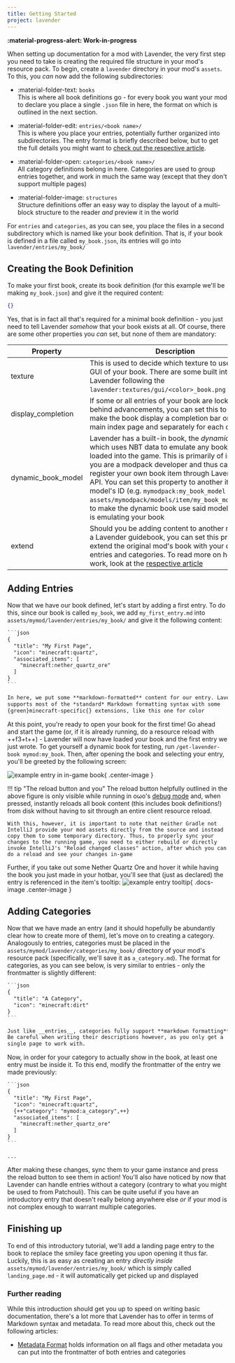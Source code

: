```yaml
---
title: Getting Started
project: lavender
---
```


**:material-progress-alert: Work-in-progress**

When setting up documentation for a mod with Lavender, the very first step you need to take is creating the required file structure in your mod's resource pack. To begin, create a `lavender` directory in your mod's `assets`. To this, you *can* now add the following subdirectories:

- :material-folder-text: `books`<br> 
  This is where all book definitions go - for every book you want your mod to declare you place a single `.json` file in here, the format on which is outlined in the next section.

- :material-folder-edit: `entries/<book name>/`<br>
  This is where you place your entries, potentially further organized into subdirectories. The entry format is briefly described below, but to get the full details you might want to [check out the respective article](entry-format.md).

- :material-folder-open: `categories/<book name>/`<br>
  All category definitions belong in here. Categories are used to group entries together, and work in much the same way (except that they don't support multiple pages)

- :material-folder-image: `structures`<br>
  Structure definitions offer an easy way to display the layout of a multi-block structure to the reader *and* preview it in the world

For `entries` and `categories`, as you can see, you place the files in a second subdirectory which is named like your book definition. That is, if your book is defined in a file called `my_book.json`, its entries will go into `lavender/entries/my_book/`

## Creating the Book Definition

To make your first book, create its book definition (for this example we'll be making `my_book.json`) and give it the required content:
```json
{}
```

Yes, that is in fact all that's required for a minimal book definition - you just need to tell Lavender *somehow* that your book exists at all. Of course, there are some other properties you *can* set, but none of them are mandatory:

| Property           | Description                                                                                                                                                                                                                                                                                                                                                                                                                                                                  |
|--------------------|------------------------------------------------------------------------------------------------------------------------------------------------------------------------------------------------------------------------------------------------------------------------------------------------------------------------------------------------------------------------------------------------------------------------------------------------------------------------------|
| texture            | This is used to decide which texture to use for the GUI of your book. There are some built into Lavender following the `lavender:textures/gui/<color>_book.png` template                                                                                                                                                                                                                                                                                                     |
| display_completion | If some or all entries of your book are locked behind advancements, you can set this to `true` to make the book display a completion bar on the main index page and separately for each category                                                                                                                                                                                                                                                                             |
| dynamic_book_model | Lavender has a built-in book, the *dynamic book*, which uses NBT data to emulate any book currently loaded into the game. This is primarily of interest if you are a modpack developer and thus cannot register your own book item through Lavender's API. You can set this property to another item model's ID (e.g. `mymodpack:my_book_model` -> `assets/mymodpack/models/item/my_book_model.json`) to make the dynamic book use said model when it is emulating your book |
| extend             | Should you be adding content to another mod with a Lavender guidebook, you can set this property to extend the original mod's book with your own entries and categories. To read more on how this work, look at the [respective article](writing-extensions.md)                                                                                                                                                                                                              |


## Adding Entries

Now that we have our book defined, let's start by adding a first entry. To do this, since our book is called `my_book`, we add `my_first_entry.md` into `assets/mymod/lavender/entries/my_book/` and give it the following content:

```markdown
``​`json
{
  "title": "My First Page",
  "icon": "minecraft:quartz",
  "associated_items": [
    "minecraft:nether_quartz_ore"
  ]
}
``​`

In here, we put some **markdown-formatted** content for our entry. Lavender 
supports most of the *standard* Markdown formatting syntax with some 
{green}minecraft-specific{} extensions, like this one for color
```

At this point, you're ready to open your book for the first time! Go ahead and start the game (or, if it is already running, do a resource reload with ++f3+t++) - Lavender will now have loaded your book and the first entry we just wrote. To get yourself a dynamic book for testing, run `/get-lavender-book mymod:my_book`. Then, after opening the book and selecting your entry, you'll be greeted by the following screen:

![example entry in in-game book](https://media.discordapp.net/attachments/857970721166065674/1120850526146416781/book-screen-annotated.png){ .center-image }

!!! tip "The reload button and you"
    The reload button helpfully outlined in the above figure is only visible while running in oωo's [debug mode](../owo/system-properties.md#-dowodebug-truefalse) and, when pressed, instantly reloads all book content (this includes book definitions!) from disk without having to sit through an entire client resource reload.

    With this, however, it is important to note that neither Gradle not IntelliJ provide your mod assets directly from the source and instead copy them to some temporary directory. Thus, to properly sync your changes to the running game, you need to either rebuild or directly invoke IntelliJ's "Reload changed classes" action, after which you can do a reload and see your changes in-game

Further, if you take out some Nether Quartz Ore and hover it while having the book you just made in your hotbar, you'll see that (just as declared) the entry is referenced in the item's tooltip:
![example entry tooltip](https://media.discordapp.net/attachments/857970721166065674/1120850741800751195/tooltip.png){ .docs-image .center-image }

## Adding Categories

Now that we have made an entry (and it should hopefully be abundantly clear how to create more of them), let's move on to creating a category. Analogously to entries, categories must be placed in the `assets/mymod/lavender/categories/my_book/` directory of your mod's resource pack (specifically, we'll save it as `a_category.md`). The format for categories, as you can see below, is very similar to entries - only the frontmatter is slightly different:

```markdown
``​`json
{
  "title": "A Category",
  "icon": "minecraft:dirt"
}
``​`

Just like __entries__, categories fully support **markdown formatting**.
Be careful when writing their descriptions however, as you only get a
single page to work with.
```

Now, in order for your category to actually show in the book, at least one entry must be inside it. To this end, modify the frontmatter of the entry we made previously:

```markdown
``​`json
{
  "title": "My First Page",
  "icon": "minecraft:quartz",
  {++"category": "mymod:a_category",++}
  "associated_items": [
    "minecraft:nether_quartz_ore"
  ]
}
``​`

...

```

After making these changes, sync them to your game instance and press the reload button to see them in action! You'll also have noticed by now that Lavender can handle entries without a category (contrary to what you might be used to from Patchouli). This can be quite useful if you have an introductory entry that doesn't really belong anywhere else *or* if your mod is not complex enough to warrant multiple categories.

## Finishing up

To end of this introductory tutorial, we'll add a landing page entry to the book to replace the smiley face greeting you upon opening it thus far. Luckily, this is as easy as creating an entry *directly inside* `assets/mymod/lavender/entries/my_book/` which is simply called `landing_page.md` - it will automatically get picked up and displayed

### Further reading

While this introduction should get you up to speed on writing basic documentation, there's a lot more that Lavender has to offer in terms of Markdown syntax and metadata. To read more about this, check out the following articles:

 - [Metadata Format](metadata-format.md) holds information on all flags and other metadata you can put into the frontmatter of both entries and categories
 <!-- - []() -->
